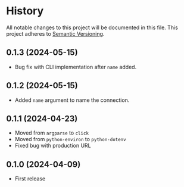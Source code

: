 # History

All notable changes to this project will be documented in this file. This project adheres to [Semantic Versioning](http://semver.org/).

## 0.1.3 (2024-05-15)

- Bug fix with CLI implementation after `name` added.

## 0.1.2 (2024-05-15)

- Added `name` argument to name the connection.

## 0.1.1 (2024-04-23)

- Moved from `argparse` to `click`
- Moved from `python-environ` to `python-dotenv`
- Fixed bug with production URL

## 0.1.0 (2024-04-09)

- First release
